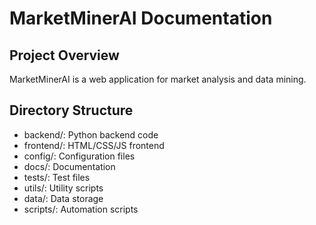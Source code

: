 # MarketMinerAI Documentation

## Project Overview
MarketMinerAI is a web application for market analysis and data mining.

## Directory Structure
- backend/: Python backend code
- frontend/: HTML/CSS/JS frontend
- config/: Configuration files
- docs/: Documentation
- tests/: Test files
- utils/: Utility scripts
- data/: Data storage
- scripts/: Automation scripts
